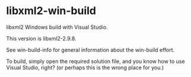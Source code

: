 # libxml2-win-build

libxml2 Windows build with Visual Studio.

This version is libxml2-2.9.8.

See win-build-info for general information about the
win-build effort.

To build, simply open the required solution file, and
you know how to use Visual Studio, right?
(or perhaps this is the wrong place for you.)
